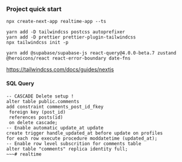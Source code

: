 ### Project quick start
~~~
npx create-next-app realtime-app --ts
~~~
~~~
yarn add -D tailwindcss postcss autoprefixer
yarn add -D prettier prettier-plugin-tailwindcss
npx tailwindcss init -p
~~~
~~~
yarn add @supabase/supabase-js react-query@4.0.0-beta.7 zustand @heroicons/react react-error-boundary date-fns
~~~
https://tailwindcss.com/docs/guides/nextjs

#### SQL Query
~~~
-- CASCADE Delete setup !
alter table public.comments
add constraint comments_post_id_fkey
 foreign key (post_id)
 references posts(id)
 on delete cascade;
-- Enable automatic update_at update
create trigger handle_updated_at before update on profiles
for each row execute procedure moddatetime (updated_at);
-- Enable row level subscrition for comments table
alter table "comments" replica identity full;
~~~# realtime
